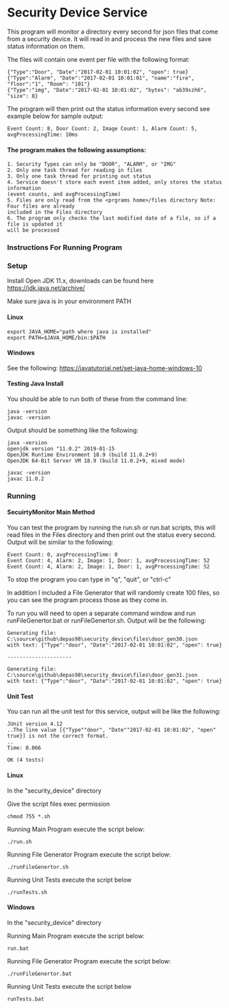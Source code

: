 # Security Device Service
This program will monitor a directory every second for json files that come from a security device.  It will read in and process the new files and save status information on them.

The files will contain one event per file with the following format:

	{"Type":"Door", "Date":"2017-02-01 10:01:02", "open": true}
	{"Type":"Alarm", "Date":"2017-02-01 10:01:01", "name":"fire", "floor":"1", "Room": "101"}
	{"Type":"img", "Date":"2017-02-01 10:01:02", "bytes": "ab39szh6", "size": 8}
	
The program will then print out the status information every second see example below for sample output:

	Event Count: 8, Door Count: 2, Image Count: 1, Alarm Count: 5, avgProcessingTime: 10ms

#### The program makes the following assumptions:
	1. Security Types can only be "DOOR", "ALARM", or "IMG"
	2. Only one task thread for reading in files
	3. Only one task thread for printing out status
	4. Service doesn't store each event item added, only stores the status information 
	(event counts, and avgProcessingTime) 
	5. Files are only read from the <prgrams home>/files directory Note: Four files are already 
	included in the Files directory
	6. The program only checks the last modified date of a file, so if a file is updated it 
	will be processed	
    
### Instructions For Running Program

### Setup
Install Open JDK 11.x, downloads can be found here
https://jdk.java.net/archive/

Make sure java is in your environment PATH 
#### Linux
	export JAVA_HOME="path where java is installed"
	export PATH=$JAVA_HOME/bin:$PATH

#### Windows
See the following:
https://javatutorial.net/set-java-home-windows-10

#### Testing Java Install
You should be able to run  both of these from the command line:
	
	java -version
	javac -version

Output should be something like the following:

	java -version
	openjdk version "11.0.2" 2019-01-15
	OpenJDK Runtime Environment 18.9 (build 11.0.2+9)
	OpenJDK 64-Bit Server VM 18.9 (build 11.0.2+9, mixed mode)

	javac -version
	javac 11.0.2

### Running
#### SecuirtyMonitor Main Method
You can test the program by running the run.sh or run.bat scripts, this will read files in the Files directory and then print out the status every second.  Output will be similar to the following:

	Event Count: 0, avgProcessingTime: 0
	Event Count: 4, Alarm: 2, Image: 1, Door: 1, avgProcessingTime: 52
	Event Count: 4, Alarm: 2, Image: 1, Door: 1, avgProcessingTime: 52

To stop the program you can type in "q", "quit", or "ctrl-c"

In addition I included a File Generator that will randomly create 100 files, so you can see the program process those as they come in.

To run you will need to open a separate command window and run runFileGenertor.bat or runFileGenertor.sh.  Output will be the following:


	Generating file: C:\source\github\depas98\security_device\files\door_gen30.json
	with text: {"Type":"door", "Date":"2017-02-01 10:01:02", "open": true}

	---------------------

	Generating file: C:\source\github\depas98\security_device\files\door_gen31.json
	with text: {"Type":"door", "Date":"2017-02-01 10:01:02", "open": true}



#### Unit Test
You can run all the unit test for this service, output will be like the following:

	JUnit version 4.12
	..The line value [{"Type""door", "Date""2017-02-01 10:01:02", "open" true}] is not the correct format.
	..
	Time: 0.066

	OK (4 tests)

#### Linux
In the "security_device" directory

Give the script files exec permission

	chmod 755 *.sh

Running Main Program execute the script below:

	./run.sh

Running File Generator Program execute the script below:

	./runFileGenertor.sh
	
Running Unit Tests execute the script below
	
	./runTests.sh


#### Windows
In the "security_device" directory

Running Main Program execute the script below:
  	
	run.bat

Running File Generator Program execute the script below:

	./runFileGenertor.bat

Running Unit Tests execute the script below
  
  	runTests.bat
